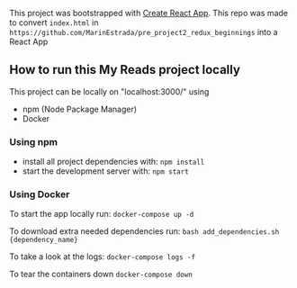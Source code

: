 This project was bootstrapped with [Create React App](https://github.com/facebook/create-react-app).
This repo was made to convert `index.html` in `https://github.com/MarinEstrada/pre_project2_redux_beginnings` into a React App

## How to run this My Reads project locally

This project can be locally on "localhost:3000/" using
* npm (Node Package Manager)
* Docker

### Using npm
* install all project dependencies with:
`npm install`
* start the development server with:
`npm start`

### Using Docker
To start the app locally run:
`docker-compose up -d`

To download extra needed dependencies run:
`bash add_dependencies.sh {dependency_name}`

To take a look at the logs:
`docker-compose logs -f`

To tear the containers down
`docker-compose down`
